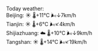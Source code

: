 Today weather:  
Beijing: ☀️   🌡️+11°C 🌬️↓7km/h  
Tianjin: ☀️   🌡️+6°C 🌬️↙4km/h  
Shijiazhuang: ☁️   🌡️+10°C 🌬️↓9km/h  
Tangshan: ☀️   🌡️+14°C 🌬️↙19km/h  
